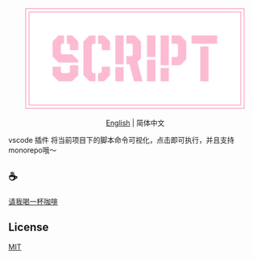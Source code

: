 <p align="center">
<img height="200" src="./assets/kv.png" alt="vscode script">
</p>
<p align="center"> <a href="./README.md">English</a> | 简体中文</p>

vscode 插件 将当前项目下的脚本命令可视化，点击即可执行，并且支持monorepo哦～


## :coffee:

[请我喝一杯咖啡](https://github.com/Simon-He95/sponsor)

## License

[MIT](./license)
